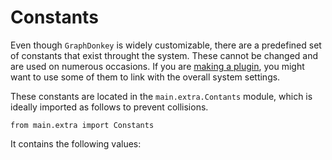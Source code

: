 # Constants
Even though `GraphDonkey` is widely customizable, there are a predefined set of
constants that exist throught the system. These cannot be changed and are used on
numerous occasions. If you are [making a plugin](Plugins.md), you might want to use
some of them to link with the overall system settings.

These constants are located in the `main.extra.Contants` module, which is ideally
imported as follows to prevent collisions.
```
from main.extra import Constants
```

It contains the following values:

